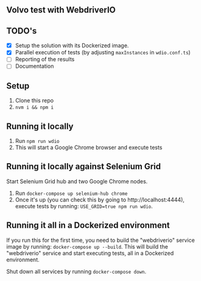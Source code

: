 ## Volvo test with WebdriverIO

## TODO's

- [x] Setup the solution with its Dockerized image.
- [x] Parallel execution of tests (by adjusting `maxInstances` in `wdio.conf.ts`)
- [ ] Reporting of the results
- [ ] Documentation

## Setup

1. Clone this repo
1. `nvm i && npm i`

## Running it locally

1. Run `npm run wdio`
1. This will start a Google Chrome browser and execute tests

## Running it locally against Selenium Grid

Start Selenium Grid hub and two Google Chrome nodes.

1. Run `docker-compose up selenium-hub chrome`
1. Once it's up (you can check this by going to http://localhost:4444), execute tests by running:
   `USE_GRID=true npm run wdio`.

## Running it all in a Dockerized environment

If you run this for the first time, you need to build the "webdriverio" service image by running:
`docker-compose up --build`.
This will build the "webdriverio" service and start executing tests, all in a Dockerized environment.

Shut down all services by running `docker-compose down`.
